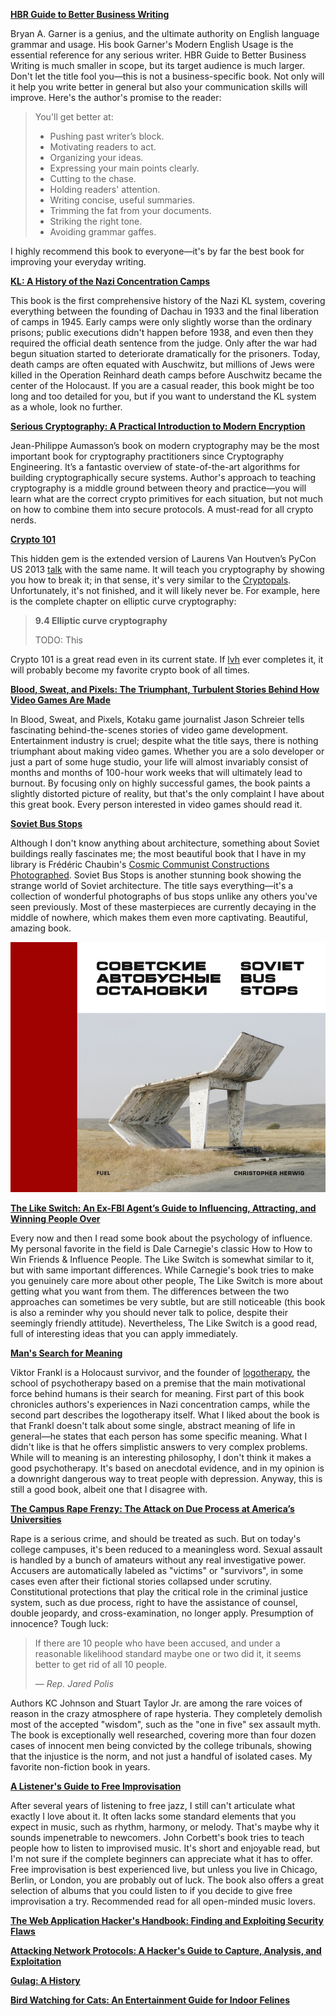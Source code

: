 **[HBR Guide to Better Business Writing](https://www.amazon.com/dp/B00B0YPJ0G/)**

Bryan A. Garner is a genius, and the ultimate authority
on English language grammar and usage. His book Garner's
Modern English Usage is the essential reference for any
serious writer. HBR Guide to Better Business Writing is
much smaller in scope, but its target audience is much
larger. Don't let the title fool you—this is not
a business-specific book. Not only will it help you
write better in general but also your communication
skills will improve. Here's the author's promise
to the reader:

>You'll get better at:
>- Pushing past writer’s block.
>- Motivating readers to act.
>- Organizing your ideas.
>- Expressing your main points clearly.
>- Cutting to the chase.
>- Holding readers' attention.
>- Writing concise, useful summaries.
>- Trimming the fat from your documents.
>- Striking the right tone.
>- Avoiding grammar gaffes.

I highly recommend this book to everyone—it's by far
the best book for improving your everyday writing.

**[KL: A History of the Nazi Concentration Camps](https://www.amazon.com/dp/B00NS3NBWU/)**

This book is the first comprehensive history of the Nazi
KL system, covering everything between the founding of
Dachau in 1933 and the final liberation of camps in 1945.
Early camps were only slightly worse than the ordinary
prisons; public executions didn't happen before 1938, and
even then they required the official death sentence from
the judge. Only after the war had begun situation started
to deteriorate dramatically for the prisoners. Today,
death camps are often equated with Auschwitz, but millions
of Jews were killed in the Operation Reinhard death camps
before Auschwitz became the center of the Holocaust.
If you are a casual reader, this book might be too long
and too detailed for you, but if you want to understand
the KL system as a whole, look no further.

**[Serious Cryptography: A Practical Introduction to Modern Encryption](https://www.nostarch.com/seriouscrypto)**

Jean-Philippe Aumasson’s book on modern cryptography may
be the most important book for cryptography practitioners
since Cryptography Engineering. It’s a fantastic overview
of state-of-the-art algorithms for building cryptographically
secure systems. Author's approach to teaching cryptography
is a middle ground between theory and practice—you will learn
what are the correct crypto primitives for each situation,
but not much on how to combine them into secure protocols.
A must-read for all crypto nerds.

**[Crypto 101](https://www.crypto101.io/)**

This hidden gem is the extended version of Laurens Van
Houtven’s PyCon US 2013 [talk](https://www.youtube.com/watch?v=3rmCGsCYJF8)
with the same name. It will teach you cryptography by
showing you how to break it; in that sense, it's very
similar to the [Cryptopals](https://cryptopals.com/).
Unfortunately, it's not finished, and it will likely
never be. For example, here is the complete chapter
on elliptic curve cryptography:

>**9.4 Elliptic curve cryptography**
>
>TODO: This

Crypto 101 is a great read even in its current state.
If [lvh](https://www.lvh.io/) ever completes it, it
will probably become my favorite crypto book of all times.

**[Blood, Sweat, and Pixels: The Triumphant, Turbulent Stories Behind How Video Games Are Made](https://www.amazon.com/dp/B01NAKSWW1/)**

In Blood, Sweat, and Pixels, Kotaku game journalist
Jason Schreier tells fascinating behind-the-scenes
stories of video game development. Entertainment
industry is cruel; despite what the title says,
there is nothing triumphant about making video
games. Whether you are a solo developer or just
a part of some huge studio, your life will almost
invariably consist of months and months of 100-hour
work weeks that will ultimately lead to burnout. By
focusing only on highly successful games, the book
paints a slightly distorted picture of reality, but
that's the only complaint I have about this great book.
Every person interested in video games should read it.

**[Soviet Bus Stops](http://fuel-design.com/publishing/soviet-bus-stops/)**

Although I don't know anything about architecture,
something about Soviet buildings really fascinates
me; the most beautiful book that I have in my
library is Frédéric Chaubin's
[Cosmic Communist Constructions Photographed](https://www.amazon.com/dp/3836525194/).
Soviet Bus Stops is another stunning book showing
the strange world of Soviet architecture. The title
says everything—it's a collection of wonderful
photographs of bus stops unlike any others you've
seen previously. Most of these masterpieces are
currently decaying in the middle of nowhere, which
makes them even more captivating. Beautiful, amazing
book.

![](soviet.jpg)

**[The Like Switch: An Ex-FBI Agent’s Guide to Influencing, Attracting, and Winning People Over](https://www.amazon.com/dp/1476754489/)**

Every now and then I read some book about the psychology
of influence. My personal favorite in the field is Dale
Carnegie's classic How to How to Win Friends & Influence
People. The Like Switch is somewhat similar to it, but
with same important differences. While Carnegie's book
tries to make you genuinely care more about other people,
The Like Switch is more about getting what you want from
them. The differences between the two approaches can
sometimes be very subtle, but are still noticeable
(this book is also a reminder why you should never
talk to police, despite their seemingly friendly
attitude). Nevertheless, The Like Switch is a good read,
full of interesting ideas that you can apply immediately.

**[Man's Search for Meaning](https://www.amazon.com/dp/B009U9S6FI/)**

Viktor Frankl is a Holocaust survivor, and the founder
of [logotherapy](https://en.wikipedia.org/wiki/Logotherapy),
the school of psychotherapy based on a premise that the
main motivational force behind humans is their search
for meaning. First part of this book chronicles authors's
experiences in Nazi concentration camps, while the second
part describes the logotherapy itself. What I liked about
the book is that Frankl doesn't talk about some single,
abstract meaning of life in general—he states that each
person has some specific meaning. What I didn't like is
that he offers simplistic answers to very complex problems.
While will to meaning is an interesting philosophy, I don't
think it makes a good psychotherapy. It's based on anecdotal
evidence, and in my opinion is a downright dangerous way to
treat people with depression. Anyway, this is still a good
book, albeit one that I disagree with.

**[The Campus Rape Frenzy: The Attack on Due Process at America’s Universities](https://www.amazon.com/dp/B01N1XNTYI/)**

Rape is a serious crime, and should be treated as such.
But on today's college campuses, it's been reduced to a
meaningless word. Sexual assault is handled by a bunch of
amateurs without any real investigative power. Accusers are
automatically labeled as "victims" or "survivors", in some
cases even after their fictional stories collapsed under
scrutiny. Constitutional protections that play the critical
role in the criminal justice system, such as due process,
right to have the assistance of counsel, double jeopardy,
and cross-examination, no longer apply. Presumption of
innocence? Tough luck:

>If there are 10 people who have been accused, and under a
>reasonable likelihood standard maybe one or two did it,
>it seems better to get rid of all 10 people.
>
> — <cite>Rep. Jared Polis</cite>

Authors KC Johnson and Stuart Taylor Jr. are among the
rare voices of reason in the crazy atmosphere of rape
hysteria. They completely demolish most of the accepted
"wisdom", such as the "one in five" sex assault myth.
The book is exceptionally well researched, covering
more than four dozen cases of innocent men being
convicted by the college tribunals, showing that the
injustice is the norm, and not just a handful of
isolated cases. My favorite non-fiction book in years.

**[A Listener's Guide to Free Improvisation](https://www.amazon.com/dp/022635380X/)**

After several years of listening to free jazz, I still
can't articulate what exactly I love about it. It often
lacks some standard elements that you expect in music,
such as rhythm, harmony, or melody. That's maybe why it
sounds impenetrable to newcomers. John Corbett's book
tries to teach people how to listen to improvised music.
It's short and enjoyable read, but I'm not sure if the
complete beginners can appreciate what it has to offer.
Free improvisation is best experienced live, but unless
you live in Chicago, Berlin, or London, you are probably
out of luck. The book also offers a great selection of
albums that you could listen to if you decide to give
free improvisation a try. Recommended read for all
open-minded music lovers.

**[The Web Application Hacker's Handbook: Finding and Exploiting Security Flaws](https://www.amazon.com/dp/1118026470/)**

**[Attacking Network Protocols: A Hacker's Guide to Capture, Analysis, and Exploitation](https://www.nostarch.com/networkprotocols)**

**[Gulag: A History](https://www.amazon.com/dp/1400034094/)**

**[Bird Watching for Cats: An Entertainment Guide for Indoor Felines](https://www.amazon.com/dp/1572231890/)**
